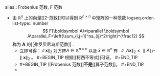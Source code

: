 alias:: Frobenius 范数, F 范数

- 由 $\mathbb{R}^{n}$ 上的向量[[2-范数]]可以得到 $\mathbb{R}^{n\times n}$ 中矩阵的一种范数
  logseq.order-list-type:: number
  $$
  F(\boldsymbol A)=\parallel \boldsymbol A\parallel_F=\left(\sum_{i,j=1}^na_{ij}^2\right)^{\frac12}
  $$
  称为 $\boldsymbol A$ 的[[弗罗贝尼乌斯范数]] .
	- 立即可得：$\left\|\boldsymbol{x}\right\|_2$  对方阵$A\in \mathbb{R}^{n\times n}$ 以及 $\bar{x}\in \mathbb{R}^n$ 有 $\parallel A\boldsymbol{x}\parallel_2\leq\parallel A\parallel_F\cdot\parallel\boldsymbol{x}\parallel_2$ 。
	  #+BEGIN_TIP
	  根据[[柯西不等式]]可证。
	  #+END_TIP
	- #+BEGIN_TIP
	  [[Frobenius 范数]]**不是**[[算子范数]]。
	  #+END_TIP
	-